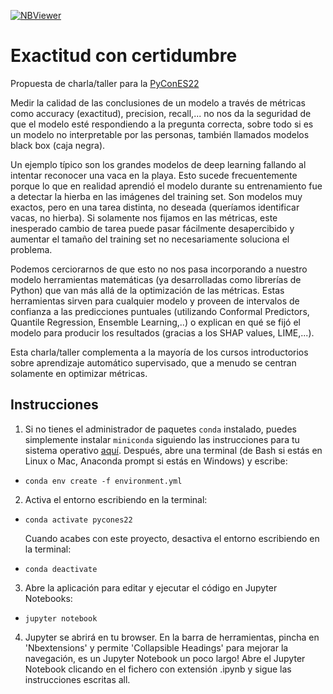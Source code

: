 
[![NBViewer](https://raw.githubusercontent.com/jupyter/design/master/logos/Badges/nbviewer_badge.svg)](https://nbviewer.org/github/MMdeCastro/Uncertainty_Quantification_XAI/blob/main/Exploration_and_Classification.ipynb)

# Exactitud con certidumbre

Propuesta de charla/taller para la [PyConES22](https://2022.es.pycon.org/)

Medir la calidad de las conclusiones de un modelo a través de métricas como accuracy (exactitud), precision, recall,... no nos da la seguridad de que el modelo esté respondiendo a la pregunta correcta, sobre todo si es un modelo no interpretable por las personas, también llamados modelos black box (caja negra). 

Un ejemplo típico son los grandes modelos de deep learning fallando al intentar reconocer una vaca en la playa. Esto sucede frecuentemente porque lo que en realidad aprendió el modelo durante su entrenamiento fue a detectar la hierba en las imágenes del training set. Son modelos muy exactos, pero en una tarea distinta, no deseada (queríamos identificar vacas, no hierba). Si solamente nos fijamos en las métricas, este inesperado cambio de tarea puede pasar fácilmente desapercibido y aumentar el tamaño del training set no necesariamente soluciona el problema.

Podemos cerciorarnos de que esto no nos pasa incorporando a nuestro modelo herramientas matemáticas (ya desarrolladas como librerías de Python) que van más allá de la optimización de las métricas. Estas herramientas sirven para cualquier modelo y proveen de intervalos de confianza a las predicciones puntuales (utilizando Conformal Predictors, Quantile Regression, Ensemble Learning,..) o explican en qué se fijó el modelo para producir los resultados (gracias a los SHAP values, LIME,...).

Esta charla/taller complementa a la mayoría de los cursos introductorios sobre aprendizaje automático supervisado, que a menudo se centran solamente en optimizar métricas.

## Instrucciones

1. Si no tienes el administrador de paquetes `conda` instalado, puedes simplemente instalar `miniconda` siguiendo las instrucciones para tu sistema operativo [aquí](https://docs.conda.io/en/latest/miniconda.html). Después, abre una terminal (de Bash si estás en Linux o Mac, Anaconda prompt si estás en Windows) y escribe:

+ `conda env create -f environment.yml`

2. Activa el entorno escribiendo en la terminal:

+ `conda activate pycones22`

  Cuando acabes con este proyecto, desactiva el entorno escribiendo en la terminal:

+ `conda deactivate`

3. Abre la aplicación para editar y ejecutar el código en Jupyter Notebooks:

+ `jupyter notebook`

4. Jupyter se abrirá en tu browser. En la barra de herramientas, pincha en 'Nbextensions' y permite 'Collapsible Headings' para mejorar la navegación, es un Jupyter Notebook un poco largo! Abre el Jupyter Notebook clicando en el fichero con extensión .ipynb y sigue las instrucciones escritas all. 


